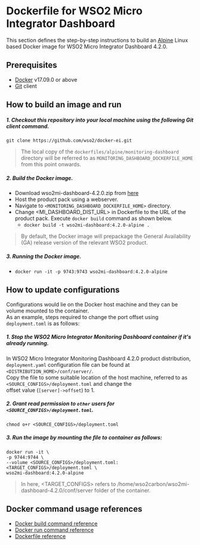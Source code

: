 # Dockerfile for WSO2 Micro Integrator Dashboard

This section defines the step-by-step instructions to build an [Alpine](https://hub.docker.com/_/alpine/) Linux based
 Docker image for WSO2 Micro Integrator Dashboard 4.2.0.

## Prerequisites

* [Docker](https://www.docker.com/get-docker) v17.09.0 or above
* [Git](https://git-scm.com/book/en/v2/Getting-Started-Installing-Git) client

## How to build an image and run

##### 1. Checkout this repository into your local machine using the following Git client command.

```
git clone https://github.com/wso2/docker-ei.git
```

>The local copy of the `dockerfiles/alpine/monitoring-dashboard` directory will be referred to as `MONITORING_DASHBOARD_DOCKERFILE_HOME` from this point onwards.

##### 2. Build the Docker image.

- Download wso2mi-dashboard-4.2.0.zip from [here](https://wso2.com/micro-integrator)
- Host the product pack using a webserver.
- Navigate to `<MONITORING_DASHBOARD_DOCKERFILE_HOME>` directory. <br>
- Change <MI_DASHBOARD_DIST_URL> in Dockerfile to the URL of the product pack.
  Execute `docker build` command as shown below.
    + `docker build -t wso2mi-dashboard:4.2.0-alpine .`

> By default, the Docker image will prepackage the General Availability (GA) release version of the relevant WSO2 product.

##### 3. Running the Docker image.

- `docker run -it -p 9743:9743 wso2mi-dashboard:4.2.0-alpine`

## How to update configurations

Configurations would lie on the Docker host machine and they can be volume mounted to the container. <br>
As an example, steps required to change the port offset using `deployment.toml` is as follows:

##### 1. Stop the WSO2 Micro Integrator Monitoring Dashboard container if it's already running.

In WSO2 Micro Integrator Monitoring Dashboard 4.2.0 product distribution, `deployment.yaml` configuration file can be
 found at `<DISTRIBUTION_HOME>/conf/server/`.<br>
Copy the file to some suitable location of the host machine, referred to as `<SOURCE_CONFIGS>/deployment.toml` and change the<br>
offset value (`[server]->offset`) to 1.

##### 2. Grant read permission to `other` users for `<SOURCE_CONFIGS>/deployment.toml`.

```
chmod o+r <SOURCE_CONFIGS>/deployment.toml
```

##### 3. Run the image by mounting the file to container as follows:

```
docker run -it \
-p 9744:9744 \
--volume <SOURCE_CONFIGS>/deployment.toml:<TARGET_CONFIGS>/deployment.toml \
wso2mi-dashboard:4.2.0-alpine
```

> In here, <TARGET_CONFIGS> refers to /home/wso2carbon/wso2mi-dashboard-4.2.0/conf/server folder of the container.

## Docker command usage references

* [Docker build command reference](https://docs.docker.com/engine/reference/commandline/build/)
* [Docker run command reference](https://docs.docker.com/engine/reference/run/)
* [Dockerfile reference](https://docs.docker.com/engine/reference/builder/)
